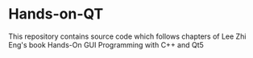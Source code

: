 # Hands-on-QT
This repository contains source code which follows chapters of Lee Zhi Eng's book Hands-On GUI Programming with C++ and Qt5
